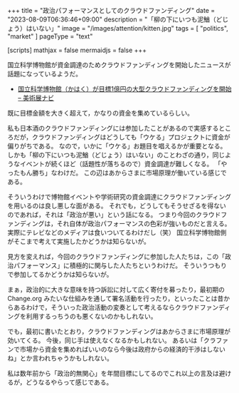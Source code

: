 +++
title = "政治パフォーマンスとしてのクラウドファンディング"
date =  "2023-08-09T06:36:46+09:00"
description = "「柳の下にいつも泥鰌（どじょう）はいない」"
image = "/images/attention/kitten.jpg"
tags = [ "politics", "market" ]
pageType = "text"

[scripts]
  mathjax = false
  mermaidjs = false
+++

国立科学博物館が資金調達のためクラウドファンディングを開始したニュースが話題になっているようだ。

- [国立科学博物館（かはく）が目標1億円の大型クラウドファンディングを開始 – 美術展ナビ](https://artexhibition.jp/topics/news/20230807-AEJ1525603/)

既に目標金額を大きく超えて，かなりの資金を集めているらしい。

私も日本酒のクラウドファンディングには参加したことがあるので実感するところだが，クラウドファンディングはどうしても「ウケる」プロジェクトに資金が偏りがちである。
なので，いかに「ウケる」お題目を唱えるかが重要となる。
しかも「柳の下にいつも泥鰌（どじょう）はいない」のことわざの通り，同じようなイベントが続くほど（話題性が落ちるので）資金調達が難しくなる。
「やったもん勝ち」なわけだ。
この辺はあからさまに市場原理が働いている感じである。

そういうわけで博物館イベントや学術研究の資金調達にクラウドファンディングを用いるのは良し悪しな面がある。
それでも，どうしてもそうせざるを得ないのであれば，それは「政治が悪い」という話になる。
つまり今回のクラウドファンディングは，それ自体が政治パフォーマンスの色彩が強いものだと言える。
実際にテレビなどのメディアは食いついてるわけだし（笑） 国立科学博物館側がそこまで考えて実施したかどうかは知らないが。

見方を変えれば，今回のクラウドファンディングに参加した人たちは，この「政治パフォーマンス」に積極的に関与した人たちというわけだ。
そういうつもりで参加してるかどうかは知らないが。

まぁ，政治的に大きな意味を持つ訴訟に対して広く寄付を募ったり，最初期の Change.org みたいな仕組みを通して署名活動を行ったり，といったことは昔からあるわけで，そういった政治活動の変奏として考えるならクラウドファンディングを利用するっちうのも悪くないのかもしれない。

でも，最初に書いたとおり，クラウドファンディングはあからさまに市場原理が効いてくる。
今後，同じ手は使えなくなるかもしれない。
あるいは「クラファンで市場から資金を集めればいいのなら今後は政府からの経済的干渉はしないね」とか言われちゃうかもしれない。

私は数年前から「政治的無関心」を年間目標にしてるのでこれ以上の言及は避けるが，どうなるやらって感じである。
